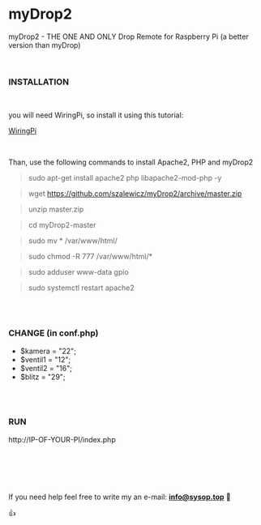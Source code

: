 # myDrop2
myDrop2 - THE ONE AND ONLY Drop Remote for Raspberry Pi (a better version than myDrop)

 <br />

### INSTALLATION

 <br />

you will need WiringPi, so install it using this tutorial:

[WiringPi](http://wiringpi.com/download-and-install/)

 <br />

Than, use the following commands to install Apache2, PHP and myDrop2

> sudo apt-get install apache2 php libapache2-mod-php -y

> wget https://github.com/szalewicz/myDrop2/archive/master.zip

> unzip master.zip

> cd myDrop2-master

> sudo mv * /var/www/html/

> sudo chmod -R 777 /var/www/html/*

> sudo adduser www-data gpio

> sudo systemctl restart apache2

<br />

 <br />
 
### CHANGE (in conf.php)

* $kamera = "22";
* $ventil1 = "12";
* $ventil2 = "16";
* $blitz = "29";

 <br />
 
 <br />

### RUN

http://IP-OF-YOUR-PI/index.php

 <br />
 
 <br />

 <br />
 
 <br />

If you need help feel free to write my an e-mail: **info@sysop.top**  :speech_balloon:

:+1:
